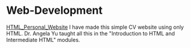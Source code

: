 # Web-Development
[HTML_Personal_Website](https://hansikasachdeva18.github.io/Web-Development/)
I have made this simple CV website using only HTML. Dr. Angela Yu taught all this in the "Introduction to HTML and Intermediate HTML" modules.
